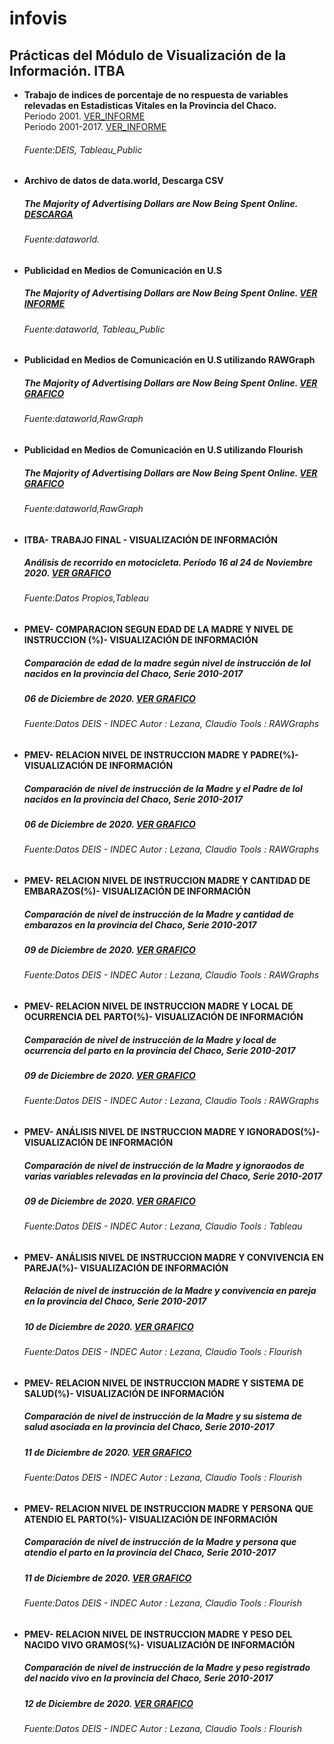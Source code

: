 # infovis

## Prácticas del Módulo de Visualización de la Información. ITBA

  - **Trabajo de indices de porcentaje de no respuesta de variables relevadas en Estadisticas Vitales en la Provincia del Chaco.**  
    Periodo 2001. [VER_INFORME](https://cdlezana.github.io/infovis/Nac_NR_2001.html)  
    Periodo 2001-2017. [VER_INFORME](https://cdlezana.github.io/infovis/Chaco_Nac_2001_2017.html)  
    ###### Fuente:DEIS, Tableau_Public

  - **Archivo de datos de data.world, Descarga CSV**  
    ##### The Majority of Advertising Dollars are Now Being Spent Online.  [DESCARGA](https://cdlezana.github.io/infovis/w46_data.tsv)  
    ###### Fuente:dataworld.

  - **Publicidad en Medios de Comunicación en U.S**  
    ##### The Majority of Advertising Dollars are Now Being Spent Online. [VER INFORME](https://cdlezana.github.io/infovis/public_medios.html)
    ###### Fuente:dataworld, Tableau_Public
    
  - **Publicidad en Medios de Comunicación en U.S utilizando RAWGraph**  
    ##### The Majority of Advertising Dollars are Now Being Spent Online. [VER GRAFICO](https://cdlezana.github.io/infovis//w46_streamgraph.html)
    ###### Fuente:dataworld,RawGraph  
  
  - **Publicidad en Medios de Comunicación en U.S utilizando Flourish**  
    ##### The Majority of Advertising Dollars are Now Being Spent Online. [VER GRAFICO](https://cdlezana.github.io/infovis//w46_flourish.html)
    ###### Fuente:dataworld,RawGraph

  - **ITBA- TRABAJO FINAL - VISUALIZACIÓN DE INFORMACIÓN**  
    ##### Análisis de recorrido en motocicleta. Período 16 al 24 de Noviembre 2020. [VER GRAFICO](https://cdlezana.github.io/infovis/tp_final_Moto.html)
    ###### Fuente:Datos Propios,Tableau

 - **PMEV- COMPARACION SEGUN EDAD DE LA MADRE Y NIVEL DE INSTRUCCION (%)- VISUALIZACIÓN DE INFORMACIÓN**  
    ##### Comparación de edad de la madre según nivel de instrucción de lol nacidos en la provincia del Chaco, Serie 2010-2017  
    ##### 06 de Diciembre de 2020. [VER GRAFICO](https://cdlezana.github.io/infovis/Nac_Relac_Nivel_Instr.html)
    ###### Fuente:Datos DEIS - INDEC Autor : Lezana, Claudio Tools : RAWGraphs
    
  - **PMEV- RELACION NIVEL DE INSTRUCCION MADRE Y PADRE(%)- VISUALIZACIÓN DE INFORMACIÓN**  
    ##### Comparación de nivel de instrucción de la Madre y el Padre de lol nacidos en la provincia del Chaco, Serie 2010-2017  
    ##### 06 de Diciembre de 2020. [VER GRAFICO](https://cdlezana.github.io/infovis/Rel_Nivel_Instr_Md_Pd.html)
    ###### Fuente:Datos DEIS - INDEC Autor : Lezana, Claudio Tools : RAWGraphs   

- **PMEV- RELACION NIVEL DE INSTRUCCION MADRE Y CANTIDAD DE EMBARAZOS(%)- VISUALIZACIÓN DE INFORMACIÓN**  
    ##### Comparación de nivel de instrucción de la Madre y cantidad de embarazos en la provincia del Chaco, Serie 2010-2017  
    ##### 09 de Diciembre de 2020. [VER GRAFICO](https://cdlezana.github.io/infovis/Rel_Nivel_Instr_Md_Cant_Embarazo.html)
    ###### Fuente:Datos DEIS - INDEC Autor : Lezana, Claudio Tools : RAWGraphs
    
- **PMEV- RELACION NIVEL DE INSTRUCCION MADRE Y LOCAL DE OCURRENCIA DEL PARTO(%)- VISUALIZACIÓN DE INFORMACIÓN**  
    ##### Comparación de nivel de instrucción de la Madre y local de ocurrencia del parto en la provincia del Chaco, Serie 2010-2017  
    ##### 09 de Diciembre de 2020. [VER GRAFICO](https://cdlezana.github.io/infovis/Rel_Nivel_Instr_Md_Local_Ocurrencia.html)
    ###### Fuente:Datos DEIS - INDEC Autor : Lezana, Claudio Tools : RAWGraphs
    
- **PMEV- ANÁLISIS NIVEL DE INSTRUCCION MADRE Y IGNORADOS(%)- VISUALIZACIÓN DE INFORMACIÓN**  
    ##### Comparación de nivel de instrucción de la Madre y ignoraodos de varias variables relevadas en la provincia del Chaco, Serie 2010-2017  
    ##### 09 de Diciembre de 2020. [VER GRAFICO](https://cdlezana.github.io/infovis/PMEV_Analisis_R2.html)
    ###### Fuente:Datos DEIS - INDEC Autor : Lezana, Claudio Tools : Tableau


- **PMEV- ANÁLISIS NIVEL DE INSTRUCCION MADRE Y CONVIVENCIA EN PAREJA(%)- VISUALIZACIÓN DE INFORMACIÓN**  
    ##### Relación de nivel de instrucción de la Madre y convivencia en pareja en la provincia del Chaco, Serie 2010-2017  
    ##### 10 de Diciembre de 2020. [VER GRAFICO](https://cdlezana.github.io/infovis/PMEV_CONV_PAREJA.html)
    ###### Fuente:Datos DEIS - INDEC Autor : Lezana, Claudio Tools : Flourish

- **PMEV- RELACION NIVEL DE INSTRUCCION MADRE Y SISTEMA DE SALUD(%)- VISUALIZACIÓN DE INFORMACIÓN**  
    ##### Comparación de nivel de instrucción de la Madre y su sistema de salud asociada en la provincia del Chaco, Serie 2010-2017  
    ##### 11 de Diciembre de 2020. [VER GRAFICO](https://cdlezana.github.io/infovis/PMEV_SIST_SALUD.html)
    ###### Fuente:Datos DEIS - INDEC Autor : Lezana, Claudio Tools : Flourish
    
- **PMEV- RELACION NIVEL DE INSTRUCCION MADRE Y PERSONA QUE ATENDIO EL PARTO(%)- VISUALIZACIÓN DE INFORMACIÓN**  
    ##### Comparación de nivel de instrucción de la Madre y persona que atendio el parto en la provincia del Chaco, Serie 2010-2017  
    ##### 11 de Diciembre de 2020. [VER GRAFICO](https://cdlezana.github.io/infovis/PMEV_ATENC_PARTO.html)
    ###### Fuente:Datos DEIS - INDEC Autor : Lezana, Claudio Tools : Flourish
    
 - **PMEV- RELACION NIVEL DE INSTRUCCION MADRE Y PESO DEL NACIDO VIVO GRAMOS(%)- VISUALIZACIÓN DE INFORMACIÓN**  
    ##### Comparación de nivel de instrucción de la Madre y peso registrado del nacido vivo en la provincia del Chaco, Serie 2010-2017  
    ##### 12 de Diciembre de 2020. [VER GRAFICO](https://cdlezana.github.io/infovis/PMEV_PESO_NAC.html)
    ###### Fuente:Datos DEIS - INDEC Autor : Lezana, Claudio Tools : Flourish
    
